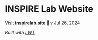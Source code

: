 
# INSPIRE Lab Website


Visit **[inspirelab.site](https://inspirelab.site)** 🚀
v Jul 26, 2024


_Built with [LWT](https://greene-lab.gitbook.io/lab-website-template-docs)_

